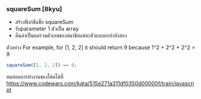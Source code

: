 ### squareSum [8kyu]

- สร้างฟังก์ชันชื่อ squareSum
- รับparameter 1 ตัวเป็น array
- คืนค่าเป็นผลรวมตัวเลขของสมาชิกแต่ละตัวแบบยกกำลังสอง

ตัวอย่าง
For example, for [1, 2, 2] it should return 9 because
1^2 + 2^2 + 2^2 = 9

```js
squareSum([1, 2, 2]) == 9;
```

ทดสอบการทำงานของโค้ดได้ที่
https://www.codewars.com/kata/515e271a311df0350d00000f/train/javascript
